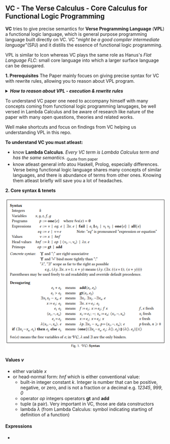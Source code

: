 ## VC - The Verse Calculus - Core Calculus for Functional Logic Programming

**VC** tries to give precise semantics for **Verse Programming Language** (**VPL**) a functional logic language, which is general purpose programming language built directly on VC. VC "_might be a good compiler intermediate language_"(SPJ) and it distills the essence of functional logic programming.

VPL is similar to Icon whereas VC plays the same role as Hanus's _Flat Language FLC_: small core language into which a larger surface language can be desugared.

**1. Prerequisites**
The Paper mainly focues on giving precise syntax for VC with rewrite rules, allowing you to reason about VPL program.

<details>

***<summary>How to reason about VPL - execution & rewrite rules</summary>***
  How one _solves_ this **Verse** program?
  ```
x:tuple(int,int);
x = (2,y:int);
 x = (z:int, 3);
  x
  ```
  You have bunch of Verse code, some instructions which might give you some value, so what to do next ? How to evaluate it's result ?
  This is where VC with it's **rewrite rules** steps in. In math you've learned, you'de have to apply some rules to equation to solve it. There were also some concepts like precedence (firtst multiplication, then addition) and other ideas. This is what this paper mainly tries to do: define **rewrite** rules using simpler, more low level language: VC, which You will apply to Verse program to solve the equation. \
![RewriteRules](https://github.com/UnrealVerseGuru/VC_VerseCalculus/blob/GeneralNotes/Intro/ImageRefs/VC_VerseCalculus_RewriteRulesExmpl.png "Rewrite application example from Haskell")
  
  Paper will give us strategies on when to use certain rewrite rules and those will guide us how to simplify Verse program with VC, eventually solving it. Mentioned later **Confluence** is well illustrated in above example: it's property of rewriting system, describing which terms can be rewritten in more than one way, to yield the same result.
  
--------------------
  
</details>

To understand VC paper one need to accompany himself with many concepts coming from functional logic programming lanugages, be well versed in Lambda Calculus and be aware of research like nature of the paper with many open questions, theories and related works.

Well make shortcuts and focus on findings from VC helping us understanding VPL in this repo.

**To understand VC you must atleast:**
- know **Lambda Calculus**. _Every VC term is Lambda Calculus term and has the same semantics._ <sub>Quote from paper</sub>
- know atleast general info atou Haskell, Prolog, especially differences. Verse being functional logic language shares many concepts of similar languages, and there is abundance of terms from other ones. Knowing them atleast briefly will save you a lot of headaches.

**2. Core syntax & tenets**

![RewriteRules](https://github.com/UnrealVerseGuru/VC_VerseCalculus/blob/GeneralNotes/Intro/ImageRefs/VC_AbstractSyntax1.png "Rewrite application example from Haskell")
#### Values _v_
  * either variable _x_
  * or head-normal form: _hnf_ which is either conventional value:
    *  built-in integer constant _k_. Integer is number that can be positive, negative, or zero, and is not a fraction or a decimal e.g. _12345_, _999_, _0_
    *  operator _op_ integers operators **gt** and **add**
    *  tuple (a pair). Very important in VC, those are data constructors
    *  lambda $\lambda$ (from Lambda Calculus: symbol indicating starting of definition of a function)
  

#### Expressions

  * 

<!-- 
    in VC every variable is a function, we use $\lambda$ to define a function just as in LC which is called Lambda Abstraction

# ![RewriteRules](LINK "Rewrite application example from Haskell")
